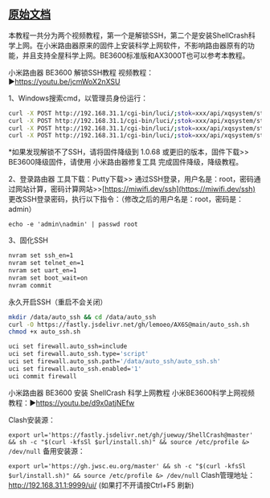 ## [原始文档](https://github.com/uyez/lyq/releases/tag/be3600)

本教程一共分为两个视频教程，第一个是解锁SSH，第二个是安装ShellCrash科学上网。在小米路由器原来的固件上安装科学上网软件，不影响路由器原有的功能，并且支持全屋科学上网。BE3600标准版和AX3000T也可以参考本教程。

小米路由器 BE3600 解锁SSH教程
视频教程：▶https://youtu.be/jcmWoX2nXSU

1、Windows搜索cmd，以管理员身份运行：
```bash
curl -X POST http://192.168.31.1/cgi-bin/luci/;stok=xxx/api/xqsystem/start_binding -d "uid=1234&key=1234'%0Anvram%20set%20ssh_en%3D1'"
curl -X POST http://192.168.31.1/cgi-bin/luci/;stok=xxx/api/xqsystem/start_binding -d "uid=1234&key=1234'%0Anvram%20commit'"
curl -X POST http://192.168.31.1/cgi-bin/luci/;stok=xxx/api/xqsystem/start_binding -d "uid=1234&key=1234'%0Ased%20-i%20's%2Fchannel%3D.*%2Fchannel%3D%22debug%22%2Fg'%20%2Fetc%2Finit.d%2Fdropbear'"
curl -X POST http://192.168.31.1/cgi-bin/luci/;stok=xxx/api/xqsystem/start_binding -d "uid=1234&key=1234'%0A%2Fetc%2Finit.d%2Fdropbear%20start'"
```
*如果发现解锁不了SSH，请将固件降级到 1.0.68 或更旧的版本，固件下载>>
BE3600降级固件，请使用 小米路由器修复工具 完成固件降级，降级教程。

2、登录路由器
工具下载：Putty下载>>
通过SSH登录，用户名是：root，密码通过网站计算，密码计算网站>>[https://miwifi.dev/ssh](https://miwifi.dev/ssh)
更改SSH登录密码，执行以下指令：（修改之后的用户名是：root，密码是：admin）

`echo -e 'admin\nadmin' | passwd root`

3、固化SSH
```bash
nvram set ssh_en=1
nvram set telnet_en=1
nvram set uart_en=1
nvram set boot_wait=on
nvram commit
```
永久开启SSH（重启不会关闭）

```bash
mkdir /data/auto_ssh && cd /data/auto_ssh
curl -O https://fastly.jsdelivr.net/gh/lemoeo/AX6S@main/auto_ssh.sh
chmod +x auto_ssh.sh

uci set firewall.auto_ssh=include
uci set firewall.auto_ssh.type='script'
uci set firewall.auto_ssh.path='/data/auto_ssh/auto_ssh.sh'
uci set firewall.auto_ssh.enabled='1'
uci commit firewall
```
小米路由器 BE3600 安装 ShellCrash 科学上网教程
小米BE3600科学上网视频教程：▶https://youtu.be/d9x0atjNEfw

Clash安装源：

`export url='https://fastly.jsdelivr.net/gh/juewuy/ShellCrash@master' && sh -c "$(curl -kfsSl $url/install.sh)" && source /etc/profile &> /dev/null`
备用安装源：

`export url='https://gh.jwsc.eu.org/master' && sh -c "$(curl -kfsSl $url/install.sh)" && source /etc/profile &> /dev/null`
Clash管理地址： http://192.168.31.1:9999/ui/ (如果打不开请按Ctrl+F5 刷新)
